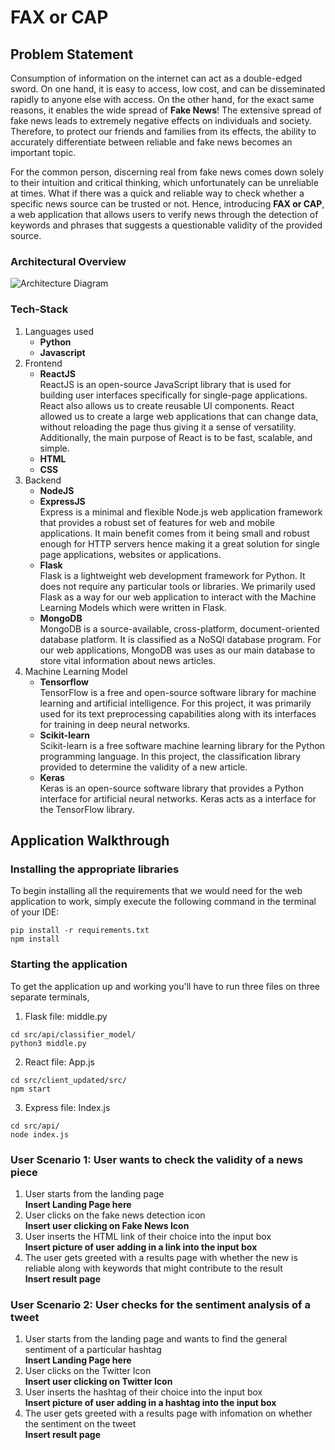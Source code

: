 # FAX or CAP

## Problem Statement 
Consumption of information on the internet can act as a double-edged sword. On one hand, it is easy to access, low cost, and can be disseminated rapidly to anyone else with access. On the other hand, for the exact same reasons, it enables the wide spread of **Fake News**! The extensive spread of fake news leads to extremely negative effects on individuals and society. Therefore, to protect our friends and families from its effects, the ability to accurately differentiate between reliable and fake news becomes an important topic. 

For the common person, discerning real from fake news comes down solely to their intuition and critical thinking, which unfortunately can be unreliable at times. What if there was a quick and reliable way to check whether a specific news source can be trusted or not. Hence, introducing **FAX or CAP**, a web application that allows users to verify news through the detection of keywords and phrases that suggests a questionable validity of the provided source. 


### Architectural Overview
![Architecture Diagram](https://github.com/zenyuong/HEAP-IS-FAKE-NEWS-/blob/691d63c4dfe365b8ae0cfa9c75385ff1d86fe8ae/User%20Input.jpeg)
### Tech-Stack
1. Languages used
    - **Python**
    - **Javascript**
2. Frontend
    - **ReactJS**  
    ReactJS is an open-source JavaScript library that is used for building user interfaces specifically for single-page applications. React also allows us to create reusable UI components. React allowed us to create a large web applications that can change data, without reloading the page thus giving it a sense of versatility. Additionally, the main purpose of React is to be fast, scalable, and simple.
    - **HTML**
    - **CSS**
3. Backend
    - **NodeJS**  
    - **ExpressJS**  
    Express is a minimal and flexible Node.js web application framework that provides a robust set of features for web and mobile applications. It main benefit comes from it being small and robust enough for HTTP servers hence making it a great solution for single page applications, websites or applications. 
    - **Flask**  
    Flask is a lightweight web development framework for Python. It does not require any particular tools or libraries. We primarily used Flask as a way for our web application to interact with the Machine Learning Models which were written in Flask. 
    - **MongoDB**  
    MongoDB is a source-available, cross-platform, document-oriented database platform. It is classified as a NoSQl database program. For our web applications, MongoDB was uses as our main database to store vital information about news articles.
4. Machine Learning Model
    - **Tensorflow**  
    TensorFlow is a free and open-source software library for machine learning and artificial intelligence. For this project, it was primarily used for its text preprocessing capabilities along with its interfaces for training in deep neural networks.
    - **Scikit-learn**  
    Scikit-learn is a free software machine learning library for the Python programming language. In this project, the classification library provided to determine the validity of a new article. 
    - **Keras**  
    Keras is an open-source software library that provides a Python interface for artificial neural networks. Keras acts as a interface for the TensorFlow library.


## Application Walkthrough
### Installing the appropriate libraries
To begin installing all the requirements that we would need for the web application to work, simply execute the following command in the terminal of your IDE:
```
pip install -r requirements.txt
npm install
```  
### Starting the application
To get the application up and working you'll have to run three files on three separate terminals,   

1. Flask file: middle.py  
``` 
cd src/api/classifier_model/
python3 middle.py 
```

2. React file: App.js  
```
cd src/client_updated/src/
npm start
```

3. Express file: Index.js  
```
cd src/api/
node index.js
```
### User Scenario 1: User wants to check the validity of a news piece
1. User starts from the landing page   
**Insert Landing Page here**  
2. User clicks on the fake news detection icon  
**Insert user clicking on Fake News Icon**  
3. User inserts the HTML link of their choice into the input box  
**Insert picture of user adding in a link into the input box**  
4. The user gets greeted with a results page with whether the new is reliable along with keywords that might contribute to the result  
**Insert result page**  

### User Scenario 2: User checks for the sentiment analysis of a tweet
1. User starts from the landing page and wants to find the general sentiment of a particular hashtag  
**Insert Landing Page here**  
2. User clicks on the Twitter Icon  
**Insert user clicking on Twitter Icon**  
3. User inserts the hashtag of their choice into the input box  
**Insert picture of user adding in a hashtag into the input box**  
4. The user gets greeted with a results page with infomation on whether the sentiment on the tweet  
**Insert result page**  